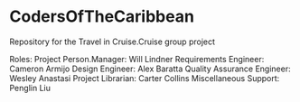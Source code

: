 # CodersOfTheCaribbean
Repository for the Travel in Cruise.Cruise group project

Roles:
Project Person.Manager: Will Lindner
Requirements Engineer: Cameron Armijo
Design Engineer: Alex Baratta
Quality Assurance Engineer: Wesley Anastasi
Project Librarian: Carter Collins
Miscellaneous Support: Penglin Liu
